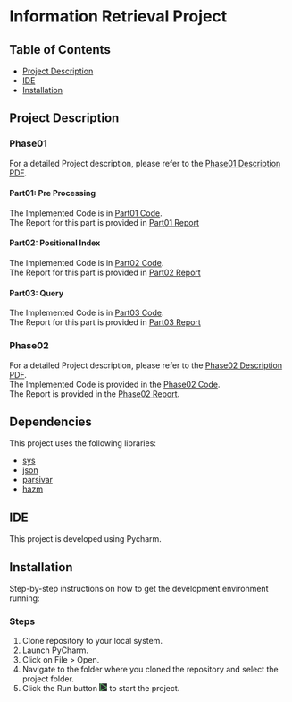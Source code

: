 # Information Retrieval Project

## Table of Contents
- [Project Description](#project-description)
- [IDE](#ide)
- [Installation](#installation)

## Project Description

### Phase01
For a detailed Project description, please refer to the [Phase01 Description PDF](./IR-Project-Spring1402-Phase1.pdf). 

#### Part01: Pre Processing
The Implemented Code is in [Part01 Code](./Phase01-Part01.py). <br />
The Report for this part is provided in [Part01 Report](./IR_Phase01_Part01_Report-9931061.pdf)

#### Part02: Positional Index
The Implemented Code is in [Part02 Code](./Phase01-Part02.py). <br />
The Report for this part is provided in [Part02 Report](./IR_Phase01_Part02_Report-9931061.pdf)

#### Part03: Query
The Implemented Code is in [Part03 Code](./Phase01-Part03.py). <br />
The Report for this part is provided in [Part03 Report](./IR_Phase01_Part03_Report-9931061.pdf)

### Phase02
For a detailed Project description, please refer to the [Phase02 Description PDF](./IR-Project-Spring%201402-Phase2.pdf). <br />
The Implemented Code is provided in the [Phase02 Code](./Phase02.py). <br />
The Report is provided in the [Phase02 Report](./IR_Phase02-Report.pdf).

## Dependencies
This project uses the following libraries:

- [sys](https://docs.python.org/3/library/sys.html)
- [json](https://docs.python.org/3/library/json.html)
- [parsivar](https://github.com/ICTRC/Parsivar)
- [hazm](https://github.com/roshan-research/hazm)

## IDE
This project is developed using Pycharm.

## Installation
Step-by-step instructions on how to get the development environment running:

### Steps
1. Clone repository to your local system.
2. Launch PyCharm.
3. Click on File > Open.
4. Navigate to the folder where you cloned the repository and select the project folder.
5. Click the Run button ![Run Image](./Pycharm_Run.PNG) to start the project.
